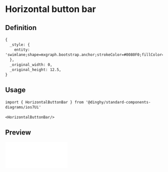 # Horizontal button bar

## Definition

```
{
  _style: { 
    entity: 'swimlane;shape=mxgraph.bootstrap.anchor;strokeColor=#0080F0;fillColor=#ffffff;fontColor=#000000;fontStyle=0;childLayout=stackLayout;horizontal=0;startSize=0;horizontalStack=1;resizeParent=1;resizeParentMax=0;resizeLast=0;collapsible=0;marginBottom=0;whiteSpace=wrap;html=1;',
  },
  _original_width: 0,
  _original_height: 12.5,
}
```

## Usage

```
import { HorizontalButtonBar } from '@dinghy/standard-components-diagrams/ios7Ui'

<HorizontalButtonBar/>
```

## Preview

<img src="./horizontal-button-bar.png" width="200"/>
